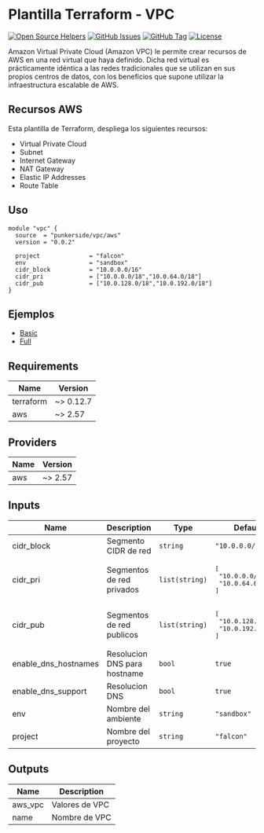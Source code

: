 # Plantilla Terraform - VPC

[![Open Source Helpers](https://www.codetriage.com/punkerside/terraform-aws-vpc/badges/users.svg)](https://www.codetriage.com/punkerside/terraform-aws-vpc)
[![GitHub Issues](https://img.shields.io/github/issues/punkerside/terraform-aws-vpc.svg)](https://github.com/punkerside/terraform-aws-vpc/issues)
[![GitHub Tag](https://img.shields.io/github/tag-date/punkerside/terraform-aws-vpc.svg?style=plastic)](https://github.com/punkerside/terraform-aws-vpc/tags/)
[![License](https://img.shields.io/badge/License-Apache%202.0-blue.svg)](https://opensource.org/licenses/Apache-2.0)

Amazon Virtual Private Cloud (Amazon VPC) le permite crear recursos de AWS en una red virtual que haya definido. Dicha red virtual es prácticamente idéntica a las redes tradicionales que se utilizan en sus propios centros de datos, con los beneficios que supone utilizar la infraestructura escalable de AWS.

## Recursos AWS

Esta plantilla de Terraform, despliega los siguientes recursos:

* Virtual Private Cloud
* Subnet
* Internet Gateway
* NAT Gateway
* Elastic IP Addresses
* Route Table

## Uso

```hcl
module "vpc" {
  source  = "punkerside/vpc/aws"
  version = "0.0.2"

  project              = "falcon"
  env                  = "sandbox"
  cidr_block           = "10.0.0.0/16"
  cidr_pri             = ["10.0.0.0/18","10.0.64.0/18"]
  cidr_pub             = ["10.0.128.0/18","10.0.192.0/18"]
}
```

## Ejemplos

* [Basic](https://github.com/punkerside/terraform-aws-vpc/tree/master/examples/basic)
* [Full](https://github.com/punkerside/terraform-aws-vpc/tree/master/examples/full)

<!-- BEGINNING OF PRE-COMMIT-TERRAFORM DOCS HOOK -->
## Requirements

| Name | Version |
|------|---------|
| terraform | ~> 0.12.7 |
| aws | ~> 2.57 |

## Providers

| Name | Version |
|------|---------|
| aws | ~> 2.57 |

## Inputs

| Name | Description | Type | Default | Required |
|------|-------------|------|---------|:--------:|
| cidr\_block | Segmento CIDR de red | `string` | `"10.0.0.0/16"` | no |
| cidr\_pri | Segmentos de red privados | `list(string)` | <pre>[<br>  "10.0.0.0/18",<br>  "10.0.64.0/18"<br>]</pre> | no |
| cidr\_pub | Segmentos de red publicos | `list(string)` | <pre>[<br>  "10.0.128.0/18",<br>  "10.0.192.0/18"<br>]</pre> | no |
| enable\_dns\_hostnames | Resolucion DNS para hostname | `bool` | `true` | no |
| enable\_dns\_support | Resolucion DNS | `bool` | `true` | no |
| env | Nombre del ambiente | `string` | `"sandbox"` | no |
| project | Nombre del proyecto | `string` | `"falcon"` | no |

## Outputs

| Name | Description |
|------|-------------|
| aws\_vpc | Valores de VPC |
| name | Nombre de VPC |

<!-- END OF PRE-COMMIT-TERRAFORM DOCS HOOK -->
